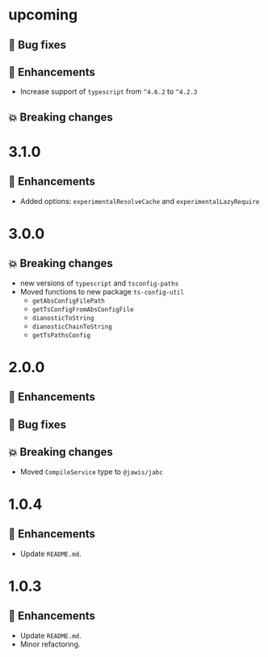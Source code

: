 # upcoming

## :bug: Bug fixes

## :tada: Enhancements

- Increase support of `typescript` from `^4.6.2` to `^4.2.3`

## :boom: Breaking changes

# 3.1.0

## :tada: Enhancements

- Added options: `experimentalResolveCache` and `experimentalLazyRequire`

# 3.0.0

## :boom: Breaking changes

- new versions of `typescript` and `tsconfig-paths`
- Moved functions to new package `ts-config-util`
  - `getAbsConfigFilePath`
  - `getTsConfigFromAbsConfigFile`
  - `dianosticToString`
  - `dianosticChainToString`
  - `getTsPathsConfig`

# 2.0.0

## :tada: Enhancements

## :bug: Bug fixes

## :boom: Breaking changes

- Moved `CompileService` type to `@jawis/jabc`

# 1.0.4

## :tada: Enhancements

- Update `README.md`.

# 1.0.3

## :tada: Enhancements

- Update `README.md`.
- Minor refactoring.
